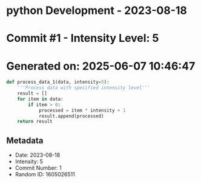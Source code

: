 ﻿# python Development - 2023-08-18
# Commit #1 - Intensity Level: 5
# Generated on: 2025-06-07 10:46:47
```python
def process_data_1(data, intensity=5):
    '''Process data with specified intensity level'''
    result = []
    for item in data:
        if item > 0:
            processed = item * intensity + 1
            result.append(processed)
    return result
```
## Metadata
- Date: 2023-08-18
- Intensity: 5
- Commit Number: 1
- Random ID: 1605026511
